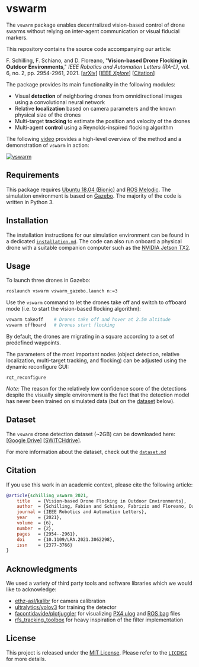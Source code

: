 # vswarm

The `vswarm` package enables decentralized vision-based control of drone swarms without relying on inter-agent communication or visual fiducial markers.

This repository contains the source code accompanying our article:

F. Schilling, F. Schiano, and D. Floreano, "**Vision-based Drone Flocking in Outdoor Environments**," *IEEE Robotics and Automation Letters (RA-L)*, vol. 6, no. 2, pp. 2954-2961, 2021. [[arXiv](https://arxiv.org/abs/2012.01245)] [[IEEE *Xplore*](https://ieeexplore.ieee.org/document/9363551)] [[Citation](#citation)]

The package provides its main functionality in the following modules:

- Visual **detection** of neighboring drones from omnidirectional images using a convolutional neural network
- Relative **localization** based on camera parameters and the known physical size of the drones
- Multi-target **tracking** to estimate the position and velocity of the drones
- Multi-agent **control** using a Reynolds-inspired flocking algorithm

The following [video](https://youtu.be/wU8-Wm9_YLs) provides a high-level overview of the method and a demonstration of `vswarm` in action:

[![vswarm](./docs/vswarm.png)](https://youtu.be/wU8-Wm9_YLs)

## Requirements

This package requires [Ubuntu 18.04 (Bionic)](https://releases.ubuntu.com/18.04/) and [ROS Melodic](https://wiki.ros.org/melodic).
The simulation environment is based on [Gazebo](http://gazebosim.org).
The majority of the code is written in Python 3.

## Installation

The installation instructions for our simulation environment can be found in a dedicated [`installation.md`](./docs/installation.md).
The code can also run onboard a physical drone with a suitable companion computer such as the [NVIDIA Jetson TX2](https://developer.nvidia.com/embedded/jetson-tx2).

## Usage

To launch three drones in Gazebo:

```bash
roslaunch vswarm vswarm_gazebo.launch n:=3
```

Use the `vswarm` command to let the drones take off and switch to offboard mode (i.e. to start the vision-based flocking algorithm):

```bash
vswarm takeoff    # Drones take off and hover at 2.5m altitude
vswarm offboard   # Drones start flocking
```

By default, the drones are migrating in a square according to a set of predefined waypoints.

The parameters of the most important nodes (object detection, relative localization, multi-target tracking, and flocking) can be adjusted using the dynamic reconfigure GUI:

```
rqt_reconfigure
```

*Note:* The reason for the relatively low confidence score of the detections despite the visually simple environment is the fact that the detection model has never been trained on simulated data (but on the [dataset](#dataset) below).

## Dataset

The `vswarm` drone detection dataset (~2GB) can be downloaded here: [[Google Drive](https://drive.google.com/file/d/1aU1ZLS8TsWAC9mf5PRZBgN2o6kItWQvL)] [[SWITCHdrive](https://drive.switch.ch/index.php/s/6LT9qQEZQg5HyYg)].

For more information about the dataset, check out the [`dataset.md`](./docs/dataset.md)

## Citation

If you use this work in an academic context, please cite the following article:

```bibtex
@article{schilling_vswarm_2021,
    title   = {Vision-based Drone Flocking in Outdoor Environments},
    author  = {Schilling, Fabian and Schiano, Fabrizio and Floreano, Dario},
    journal = {IEEE Robotics and Automation Letters},
    year    = {2021},
    volume  = {6},
    number  = {2},
    pages   = {2954--2961},
    doi     = {10.1109/LRA.2021.3062298},
    issn    = {2377-3766}
}
```

## Acknowledgments

We used a variety of third party tools and software libraries which we would like to acknowledge:

- [ethz-asl/kalibr](https://github.com/ethz-asl/kalibr) for camera calibration
- [ultralytics/yolov3](https://github.com/ultralytics/yolov3) for training the detector
- [facontidavide/plotjuggler](https://github.com/facontidavide/PlotJuggler) for visualizing [PX4 ulog](https://docs.px4.io/master/en/dev_log/ulog_file_format.html) and [ROS bag](https://wiki.ros.org/rosbag) files
- [rfs_tracking_toolbox](http://ba-tuong.vo-au.com/codes.html) for heavy inspiration of the filter implementation

## License

This project is released under the [MIT License](https://opensource.org/licenses/MIT).
Please refer to the [`LICENSE`](LICENSE) for more details.
